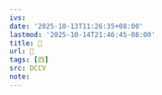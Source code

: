 ```yaml
---
ivs:
date: '2025-10-13T11:26:35+08:00'
lastmod: '2025-10-14T21:46:45-08:00'
title: 󰑭
url: 󰑭
tags: [四]
src: DCCV
note:
---
```

